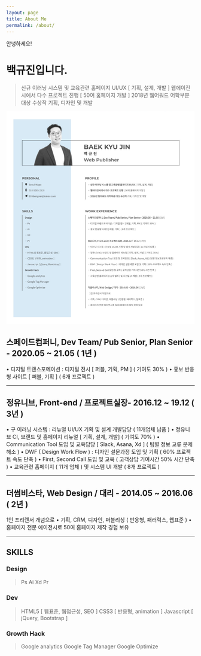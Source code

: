 ```yaml
---
layout: page
title: About Me
permalink: /about/
---
```




안녕하세요!

# 백규진입니다.
> 신규 이러닝 시스템 및 교육관련 홈페이지 UI/UX [ 기획, 설계, 개발 ]
> 웹에이전시에서 다수 프로젝트 진행 [ 50여 홈페이지 개발 ]
> 2018년 웹어워드 어학부분 대상 수상작 기획, 디자인 및 개발


![Alt text](/images/resume.png)

## 스페이드컴퍼니, Dev Team/ Pub Senior, Plan Senior - 2020.05 ~ 21.05 ( 1년 )
• 디지털 트랜스포메이션 : 디지털 전시 [ 퍼블, 기획, PM ] ( 기여도 30% )
• 홍보 반응형 사이트 [ 퍼블, 기획 ] ( 6개 프로젝트 )

---

## 정유니브, Front-end / 프로젝트실장- 2016.12 ~ 19.12 ( 3년 )
• 구 이러닝 시스템 : 리뉴얼 UI/UX 기획 및 설계 개발담당 ( 11개업체 납품 )
• 정유니브 CI, 브랜드 및 홈페이지 리뉴얼 [ 기획, 설계, 개발] ( 기여도 70% )
• Communication Tool 도입 및 교육담당 [ Slack, Asana, Xd ] ( 팀별 정보 교류 문제 해소 )
• DWF ( Design Work Flow ) : 디자인 설문과정 도입 및 기획 ( 60% 프로젝트 속도 단축 )
• First, Second Call 도입 및 교육 ( 고객상담 기여시간 50% 시간 단축 )
• 교육관련 홈페이지 ( 11개 업체 ) 및 시스템 UI 개발 ( 8개 프로젝트 )

---

## 더썸비스타, Web Design / 대리 - 2014.05 ~ 2016.06 ( 2년 )
   1인 프리랜서 개념으로
• 기획, CRM, 디자인, 퍼블리싱 ( 반응형, 패러럭스, 웹표준 )
• 홈페이지 전문 에이전시로 50여 홈페이지 제작 경험 보유

---

## SKILLS

### Design
> Ps
> Ai
> Xd
> Pr

### Dev
> HTML5 [ 웹표준, 웹접근성, SEO ]
> CSS3 [ 반응형, animation ]
> Javascript [ jQuery, Bootstrap ]

### Growth Hack
> Google analytics
> Google Tag Manager
> Google Optimize
